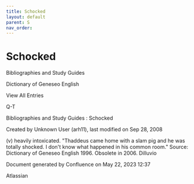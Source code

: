 ```yaml
---
title: Schocked
layout: default
parent: S
nav_order:
---
```


# Schocked

Bibliographies and Study Guides

Dictionary of Geneseo English

View All Entries

Q-T

Bibliographies and Study Guides : Schocked

Created by  Unknown User (arh11), last modified on Sep 28, 2008

(v) heavily intoxicated. &quot;Thaddeus came home with a slam pig and he was totally shocked. I don't know what happened in his common room.&quot; Source: Dictionary of Geneseo English 1996. Obsolete in 2006. Dilluvio

Document generated by Confluence on May 22, 2023 12:37

Atlassian
